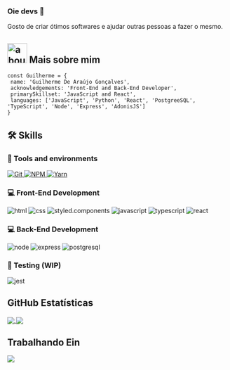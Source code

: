 ### Oie devs 👋

Gosto de criar ótimos softwares e ajudar outras pessoas a fazer o mesmo.

## <img width="45" alt="about" src="https://raw.github.com/elizarov/elizarov/master/about.png"> Mais sobre mim

```JS
const Guilherme = {
 name: 'Guilherme De Araújo Gonçalves',
 acknowledgements: 'Front-End and Back-End Developer',
 primarySkillset: 'JavaScript and React',
 languages: ['JavaScript', 'Python', 'React', 'PostgreeSQL', 'TypeScript', 'Node', 'Express', 'AdonisJS']
}
```

## 🛠️ Skills

### :wrench: Tools and environments

<!-- GIT -->
<a href="#">
      <img alt="Git" src="https://img.shields.io/badge/Git-F05032.svg?style=for-the-badge&logo=git&logoColor=white" />
</a>
<!-- NPM -->
<a href="#">
      <img alt="NPM" src="https://img.shields.io/badge/NPM-CB3837.svg?style=for-the-badge&logo=npm&logoColor=white" />
</a>
<!-- YARN -->
<a href="#">
      <img alt="Yarn" src="https://img.shields.io/badge/Yarn-2C8EBB.svg?style=for-the-badge&logo=yarn&logoColor=white" />
</a>

### :computer: Front-End Development

![html](https://img.shields.io/badge/HTML5-E34F26?style=for-the-badge&logo=html5&logoColor=white)
![css](https://img.shields.io/badge/CSS3-1572B6?style=for-the-badge&logo=css3&logoColor=white)
![styled.components](https://img.shields.io/badge/styled--components-DB7093?style=for-the-badge&logo=styled-components&logoColor=white)
![javascript](https://img.shields.io/badge/JavaScript-F7DF1E?style=for-the-badge&logo=javascript&logoColor=black)
![typescript](https://img.shields.io/badge/TypeScript-007ACC?style=for-the-badge&logo=typescript&logoColor=white)
![react](https://img.shields.io/badge/React-20232A?style=for-the-badge&logo=react&logoColor=61DAFB)

### :computer: Back-End Development

![node](https://img.shields.io/badge/Node.js-43853D?style=for-the-badge&logo=node.js&logoColor=white)
![express](https://img.shields.io/badge/Express.js-404D59?style=for-the-badge)
![postgresql](https://img.shields.io/badge/PostgreSQL-316192?style=for-the-badge&logo=postgresql&logoColor=white)



### 🧪 Testing (WIP)

![jest](https://img.shields.io/badge/Jest-C21325?style=for-the-badge&logo=jest&logoColor=white)

## **GitHub Estatísticas**

<a href="https://github.com/GuilhermeAGoncalves">
  <img align="center"  src="https://github-readme-stats.vercel.app/api?username=GuilhermeAGoncalves&theme=radical&show_icons=true" />
</a>

<a href="https://github.com/GuilhermeAGoncalves">
  <img align="center"  src="https://github-readme-stats.vercel.app/api/top-langs/?username=GuilhermeAGoncalves&theme=radical&hide_langs_below=1" />
</a>

## **Trabalhando Ein**

<a href="https://github.com/GuilhermeAGoncalves/To-Do-TypeScript">
    <img src="https://github-readme-stats.vercel.app/api/pin/?username=GuilhermeAGoncalves&repo=To-Do-TypeScript&theme=radical">
    </img>
</a>

